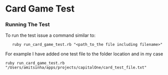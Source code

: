 # Card Game Test





### Running The Test

To run the test issue a command similar to:

```
   ruby run_card_game_test.rb "<path_to_the file including filename>"
```
For example I have added one test file to the folder location and in my case
 ```
 ruby run_card_game_test.rb "/Users/amitsinha/apps/projects/capitalOne/card_test_file.txt"
```
